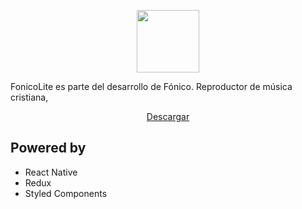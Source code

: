 <p align="center">
  <img src="https://raw.githubusercontent.com/ucusita/FonicoLite-mobile/master/docs/logo.png" height=100/>
</p>

FonicoLite es parte del desarrollo de Fónico. Reproductor de música cristiana,

<p align="center">
  <a href="https://play.google.com/store/apps/details?id=com.infotronica.fonicolite">Descargar</a>
<p>

## Powered by

-  React Native
-  Redux
-  Styled Components

